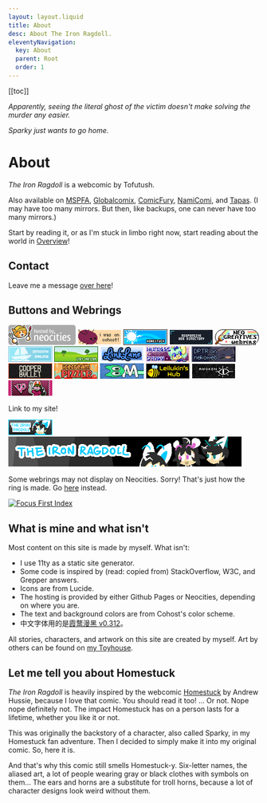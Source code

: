 ```yaml
---
layout: layout.liquid
title: About
desc: About The Iron Ragdoll.
eleventyNavigation:
  key: About
  parent: Root
  order: 1
---
```


[[toc]]

<link rel="stylesheet" href="https://webcomicring.org/js/comicring.css">

*Apparently, seeing the literal ghost of the victim doesn't make solving the murder any easier.*

*Sparky just wants to go home.*

# About

*The Iron Ragdoll* is a webcomic by Tofutush.

Also available on [MSPFA](https://mspfa.com/?s=50350&p=1), [Globalcomix](https://globalcomix.com/c/the-iron-ragdoll), [ComicFury](https://the-iron-ragdoll.thecomicseries.com), [NamiComi](https://namicomi.com/en/title/EGyt8a6z/the-iron-ragdoll/chapters?lang=en), and [Tapas](https://tapas.io/series/The-Iron-Ragdoll). (I may have too many mirrors. But then, like backups, one can never have too many mirrors.)

Start by reading it, or as I'm stuck in limbo right now, start reading about the world in [Overview](/world/overview/)!

## Contact

Leave me a message [over here](/contact/)!

## Buttons and Webrings

<div class="buttons">
  <img alt="Hosted by Neocities" src="/img/bg/hostedbyneocities.png"/>
  <img alt="I was on Cohost" src="/img/bg/iwasoncohost.gif"/>
  <a href="https://homestuck.com"><img alt="Homestuck" src="/img/bg/homestuck.png"/></a>
  <a href="https://kalechips.net/responsive/index"><img alt="Responsive webring" src="/img/bg/responsive.png"/></a>
  <a href="http://neocreatives.byethost5.com"><img alt="Neocreatives webring" src="/img/bg/neocreatives.png"/></a>
  <a href="https://smoothsailing.asclaria.org"><img alt="Smooth Sailings Listings" src="/img/bg/smoothsailings.png"/></a>
  <a href="https://list-me.com"><img alt="List me" src="/img/bg/linkme.png"/></a>
  <a href="https://linklane.net"><img alt="Link lane" src="/img/bg/linklane.png"/></a>
  <a href="https://numbersstory.com"><img alt="Numbers Story" src="/img/bg/numbersstory.png"/></a>
  <a href="https://dptr.nekoweb.org"><img alt="Departure" src="/img/bg/dptr.gif"/></a>
  <a href="https://midgetsausage.neocities.org/cooperbullet"><img alt="Cooper Bullet" src="/img/bg/cooperbullet.gif"/></a>
  <a href="https://icecreampizzer.art/"><img alt="Ice Cream Pizzer" src="/img/bg/pizzer.gif"/></a>
  <a href="https://melvian.xyz"><img alt="Melvian" src="/img/bg/melvian.png"/></a>
  <a href="https://leilukin.com"><img alt="Leilukin's Hub" src="/img/bg/leilukinshub.png"/></a>
  <a href="https://glykon.neocities.org"><img alt="Glykon" src="/img/bg/glykon.png"/></a>
  <a href="https://visionaryparacosmos.neocities.org"><img alt="Visionary Paracosmos" src="/img/bg/visionaryparacosmos.png"/></a>
</div>

Link to my site!

<div class="buttons"><img alt="The Iron Ragdoll" src="/img/bg/88x31.gif"/></div>

<img class="max" alt="The Iron Ragdoll banner" src="/img/bg/468x60.png"/>

Some webrings may not display on Neocities. Sorry! That's just how the ring is made. Go [here](https://tofutush.github.io/The-Iron-Ragdoll/about#buttons-and-webrings) instead.

<div id='webcomicwebring'>
  <script type="text/javascript" src="https://webcomicring.org/js/comicring-variables.js"></script>
  <script type="text/javascript" src="https://webcomicring.org/js/comicring-widget.js"></script>
</div>

<div id='focusfirst-webring'>
  <script type="text/javascript" src="https://www.beepbird.net/webring/onionring-variables.js"></script>
  <script type="text/javascript" src="https://www.beepbird.net/webring/onionring-widget.js"></script>
  <noscript><a href='https://www.beepbird.net/index.html'><img src="https://www.beepbird.net/webring/focusfirst.png" alt="Focus First Index"></a></noscript>
</div>

<script src="https://gusbus.space/smallweb-subway.js/comics.js"></script>
<smallweb-subway-comics></smallweb-subway-comics>

## What is mine and what isn't

Most content on this site is made by myself. What isn't:

- I use 11ty as a static site generator.
- Some code is inspired by (read: copied from) StackOverflow, W3C, and Grepper answers.
- Icons are from Lucide.
- The hosting is provided by either Github Pages or Neocities, depending on where you are.
- The text and background colors are from Cohost's color scheme.
- 中文字体用的是[霞鹜漫黑 v0.312](https://github.com/lxgw/LxgwMarkerGothic)。

All stories, characters, and artwork on this site are created by myself. Art by others can be found on [my Toyhouse](https://toyhou.se/Tofutush).

## Let me tell you about Homestuck

*The Iron Ragdoll* is heavily inspired by the webcomic [Homestuck](https://www.homestuck.com) by Andrew Hussie, because I love that comic. You should read it too! ... Or not. Nope nope definitely not. The impact Homestuck has on a person lasts for a lifetime, whether you like it or not.

This was originally the backstory of a character, also called Sparky, in my Homestuck fan adventure. Then I decided to simply make it into my original comic. So, here it is.

And that's why this comic still smells Homestuck-y. Six-letter names, the aliased art, a lot of people wearing gray or black clothes with symbols on them... The ears and horns are a substitute for troll horns, because a lot of character designs look weird without them.
